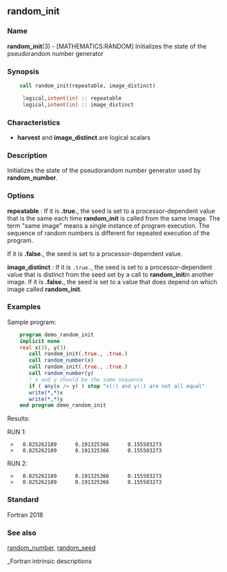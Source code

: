 ## random_init

### **Name**

**random_init**(3) - \[MATHEMATICS:RANDOM\] Initializes the state of
the pseudorandom number generator

### **Synopsis**
```fortran
    call random_init(repeatable, image_distinct)

     logical,intent(in) :: repeatable
     logical,intent(in) :: image_distinct
```
### **Characteristics**

- **harvest** and **image_distinct** are logical scalars

### Description

Initializes the state of the pseudorandom number generator used by
**random_number**.

### **Options**

**repeatable**
: If it is **.true.**, the seed is set to a processor-dependent
value that is the same each time **random_init** is called from the
same image. The term "same image" means a single instance of program
execution. The sequence of random numbers is different for repeated
execution of the program.

If it is **.false.**, the seed is set to a processor-dependent value.

**image_distinct**
: If it is `.true.`, the seed is set to a processor-dependent value that
is distinct from the seed set by a call to **random_init**in another
image. If it is **.false.**, the seed is set to a value that does depend
on which image called **random_init**.

### **Examples**

Sample program:

```fortran
    program demo_random_init
    implicit none
    real x(3), y(3)
       call random_init(.true., .true.)
       call random_number(x)
       call random_init(.true., .true.)
       call random_number(y)
       ! x and y should be the same sequence
       if ( any(x /= y) ) stop "x(:) and y(:) are not all equal"
       write(*,*)x
       write(*,*)y
    end program demo_random_init
```
Results:

RUN 1:
```text
 >   0.825262189      0.191325366      0.155503273
 >   0.825262189      0.191325366      0.155503273
```

RUN 2:
```text
 >   0.825262189      0.191325366      0.155503273
 >   0.825262189      0.191325366      0.155503273
```
### **Standard**

Fortran 2018

### **See also**

[random_number](#random_number),
[random_seed](#random_seed)

 _Fortran intrinsic descriptions
